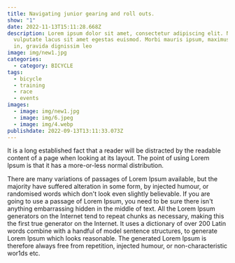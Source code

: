 ```yaml
---
title: Navigating junior gearing and roll outs.
show: "1"
date: 2022-11-13T15:11:28.668Z
description: Lorem ipsum dolor sit amet, consectetur adipiscing elit. Nullam
  vulputate lacus sit amet egestas euismod. Morbi mauris ipsum, maximus vel odio
  in, gravida dignissim leo
image: img/new1.jpg
categories:
  - category: BICYCLE
tags:
  - bicycle
  - training
  - race
  - events
images:
  - image: img/new1.jpg
  - image: img/6.jpeg
  - image: img/4.webp
publishdate: 2022-09-13T13:11:33.073Z
---
```

<!--StartFragment-->

It is a long established fact that a reader will be distracted by the readable content of a page when looking at its layout. The point of using Lorem Ipsum is that it has a more-or-less normal distribution.

There are many variations of passages of Lorem Ipsum available, but the majority have suffered alteration in some form, by injected humour, or randomised words which don't look even slightly believable. If you are going to use a passage of Lorem Ipsum, you need to be sure there isn't anything embarrassing hidden in the middle of text. All the Lorem Ipsum generators on the Internet tend to repeat chunks as necessary, making this the first true generator on the Internet. It uses a dictionary of over 200 Latin words combine with a handful of model sentence structures, to generate Lorem Ipsum which looks reasonable. The generated Lorem Ipsum is therefore always free from repetition, injected humour, or non-characteristic wor1ds etc.

<!--EndFragment-->